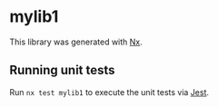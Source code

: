 # mylib1

This library was generated with [Nx](https://nx.dev).

## Running unit tests

Run `nx test mylib1` to execute the unit tests via [Jest](https://jestjs.io).
